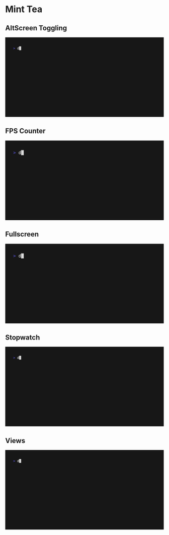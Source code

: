 # Mint Tea 

## AltScreen Toggling

<a href="./altscreen-toggle/main.ml">
    <img src="./altscreen-toggle/demo.gif"/>
</a>

## FPS Counter

<a href="./fps/main.ml">
    <img src="./fps/demo.gif"/>
</a>

## Fullscreen

<a href="./fullscreen/main.ml">
    <img src="./fullscreen/demo.gif"/>
</a>

## Stopwatch

<a href="./stopwatch/main.ml">
    <img src="./stopwatch/demo.gif"/>
</a>

## Views

<a href="./views/main.ml">
    <img src="./views/demo.gif"/>
</a>
